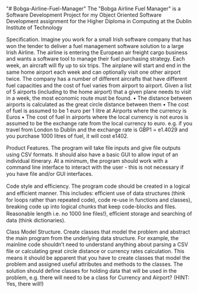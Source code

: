 "# Bobga-Airline-Fuel-Manager" 
The "Bobga Airline Fuel Manager" is a Software Development Project for my Object Oriented Software Development assignment for the Higher Diploma in Computing at the Dublin Institute of Technology

 Speciﬁcation. 
 Imagine you work for a small Irish software company that has won the tender to deliver a fuel management software solution to a large Irish Airline. 
The airline is entering the European air freight cargo business and wants a software tool to manage their fuel purchasing strategy. Each week, an aircraft will ﬂy up to six trips. The airplane will start and end in the same home airport each week and can optionally visit one other airport twice. The company has a number of diﬀerent aircrafts that have diﬀerent fuel capacities
and the cost of fuel varies from airport to airport. 
Given a list of 5 airports (including to the home airport) that a given plane needs to visit in a week, the most economic route must be found. 
• The distance between airports is calculated as the great circle distance between them 
• The cost of fuel is assumed to be 1 euro per 1 litre at Airports where the currency is Euros 
• The cost of fuel in airports where the local currency is not euros is assumed to be the exchange rate from the local currency to euro. e.g. if you travel from London to Dublin and the exchange rate is GBP1 = e1.4029 and you purchase 1000 litres of fuel, it will cost e1402.

Product Features. 
The program will take ﬁle inputs and give ﬁle outputs using CSV formats. 
It should also have a basic GUI to allow input of an individual itinerary. 
At a minimum, the program should work with a command line interface to interact with the user - this is not necessary if you have ﬁle and/or GUI interfaces.

Code style and eﬃciency. 
The program code should be created in a logical and eﬃcient manner. 
This includes: eﬃcient use of data structures (think for loops rather than repeated code), code re-use in functions and classes), breaking code up into logical chunks that keep code-blocks and ﬁles.
Reasonable length i.e. no 1000 line ﬁles!), eﬃcient storage and searching of data (think dictionaries).

Class Model Structure. 
Create classes that model the problem and abstract the main program from the underlying data structure. For example, the mainline code shouldn’t need to understand anything about parsing a CSV ﬁle or calculating great circle distance or currency rates calculation. 
This means it should be apparent that you have to create classes that model the problem and assigned useful attributes and methods to the classes. 
The solution should deﬁne classes for holding data that will be used in the problem, e.g. there will need to be a class for Currency and Airport? (HINT: Yes, there will!)
